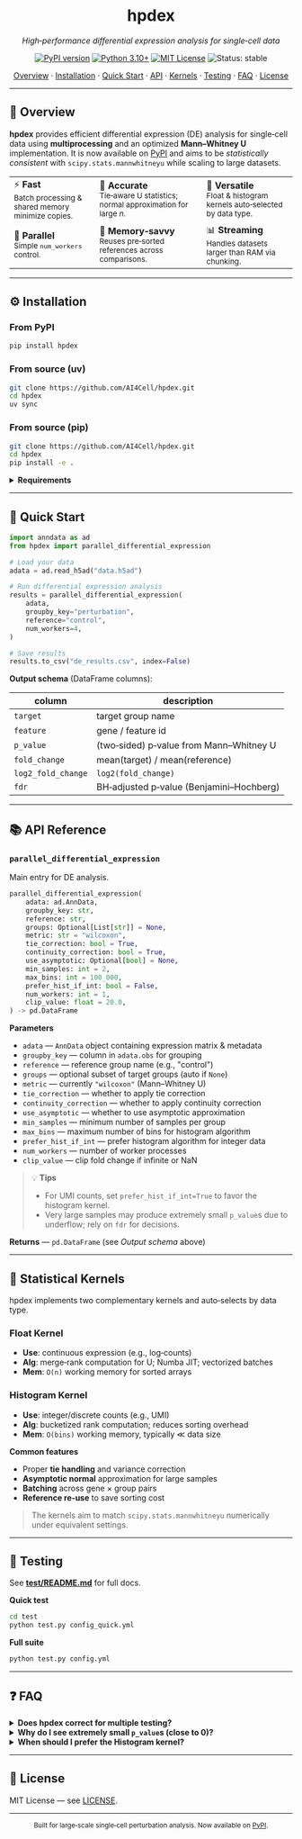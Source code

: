 <div align="center">

<h1>hpdex</h1>

<p><em>High‑performance differential expression analysis for single‑cell data</em></p>

<p>
  <a href="https://pypi.org/project/hpdex/"><img src="https://img.shields.io/pypi/v/hpdex.svg?color=blue" alt="PyPI version" /></a>
  <a href="https://www.python.org/downloads/"><img src="https://img.shields.io/badge/python-3.10%2B-blue.svg" alt="Python 3.10+" /></a>
  <a href="LICENSE"><img src="https://img.shields.io/badge/license-MIT-green.svg" alt="MIT License" /></a>
  <img src="https://img.shields.io/badge/status-stable-brightgreen" alt="Status: stable" />
</p>

<p>
  <a href="#-overview">Overview</a> ·
  <a href="#-installation">Installation</a> ·
  <a href="#-quick-start">Quick Start</a> ·
  <a href="#-api-reference">API</a> ·
  <a href="#-statistical-kernels">Kernels</a> ·
  <a href="#-testing">Testing</a> ·
  <a href="#-faq">FAQ</a> ·
  <a href="#-license">License</a>
</p>

</div>

---

## 🔎 Overview

**hpdex** provides efficient differential expression (DE) analysis for single‑cell data using **multiprocessing** and an optimized **Mann–Whitney U** implementation. It is now available on [PyPI](https://pypi.org/project/hpdex/) and aims to be *statistically consistent* with `scipy.stats.mannwhitneyu` while scaling to large datasets.

<table>
  <tr>
    <td>⚡️ <strong>Fast</strong><br/><small>Batch processing & shared memory minimize copies.</small></td>
    <td>🧠 <strong>Accurate</strong><br/><small>Tie‑aware U statistics; normal approximation for large <i>n</i>.</small></td>
    <td>🧰 <strong>Versatile</strong><br/><small>Float & histogram kernels auto‑selected by data type.</small></td>
  </tr>
  <tr>
    <td>🧵 <strong>Parallel</strong><br/><small>Simple <code>num_workers</code> control.</small></td>
    <td>💾 <strong>Memory‑savvy</strong><br/><small>Reuses pre‑sorted references across comparisons.</small></td>
    <td>📊 <strong>Streaming</strong><br/><small>Handles datasets larger than RAM via chunking.</small></td>
  </tr>
</table>

---

## ⚙️ Installation

### From PyPI

```bash
pip install hpdex
```

### From source (uv)

```bash
git clone https://github.com/AI4Cell/hpdex.git
cd hpdex
uv sync
```

### From source (pip)

```bash
git clone https://github.com/AI4Cell/hpdex.git
cd hpdex
pip install -e .
```

<details>
<summary><strong>Requirements</strong></summary>

* Python ≥ 3.10
* <code>numpy</code>, <code>scipy</code>, <code>numba</code>, <code>pandas</code>, <code>anndata</code>, <code>tqdm</code>

</details>

---

## 🚀 Quick Start

```python
import anndata as ad
from hpdex import parallel_differential_expression

# Load your data
adata = ad.read_h5ad("data.h5ad")

# Run differential expression analysis
results = parallel_differential_expression(
    adata,
    groupby_key="perturbation",
    reference="control",
    num_workers=4,
)

# Save results
results.to_csv("de_results.csv", index=False)
```

**Output schema** (DataFrame columns):

| column             | description                              |
| ------------------ | ---------------------------------------- |
| `target`           | target group name                        |
| `feature`          | gene / feature id                        |
| `p_value`          | (two‑sided) p‑value from Mann–Whitney U  |
| `fold_change`      | mean(target) / mean(reference)           |
| `log2_fold_change` | `log2(fold_change)`                      |
| `fdr`              | BH‑adjusted p‑value (Benjamini–Hochberg) |

---

## 📚 API Reference

### `parallel_differential_expression`

Main entry for DE analysis.

```python
parallel_differential_expression(
    adata: ad.AnnData,
    groupby_key: str,
    reference: str,
    groups: Optional[List[str]] = None,
    metric: str = "wilcoxon",
    tie_correction: bool = True,
    continuity_correction: bool = True,
    use_asymptotic: Optional[bool] = None,
    min_samples: int = 2,
    max_bins: int = 100_000,
    prefer_hist_if_int: bool = False,
    num_workers: int = 1,
    clip_value: float = 20.0,
) -> pd.DataFrame
```

**Parameters**

* `adata` — `AnnData` object containing expression matrix & metadata
* `groupby_key` — column in `adata.obs` for grouping
* `reference` — reference group name (e.g., "control")
* `groups` — optional subset of target groups (auto if `None`)
* `metric` — currently `"wilcoxon"` (Mann–Whitney U)
* `tie_correction` — whether to apply tie correction
* `continuity_correction` — whether to apply continuity correction
* `use_asymptotic` — whether to use asymptotic approximation
* `min_samples` — minimum number of samples per group
* `max_bins` — maximum number of bins for histogram algorithm
* `prefer_hist_if_int` — prefer histogram algorithm for integer data
* `num_workers` — number of worker processes
* `clip_value` — clip fold change if infinite or NaN

> 💡 **Tips**
>
> * For UMI counts, set `prefer_hist_if_int=True` to favor the histogram kernel.
> * Very large samples may produce extremely small `p_value`s due to underflow; rely on `fdr` for decisions.

**Returns** — `pd.DataFrame` (see *Output schema* above)

---

## 🧪 Statistical Kernels

hpdex implements two complementary kernels and auto‑selects by data type.

### Float Kernel

* **Use**: continuous expression (e.g., log‑counts)
* **Alg**: merge‑rank computation for U; Numba JIT; vectorized batches
* **Mem**: `O(n)` working memory for sorted arrays

### Histogram Kernel

* **Use**: integer/discrete counts (e.g., UMI)
* **Alg**: bucketized rank computation; reduces sorting overhead
* **Mem**: `O(bins)` working memory, typically ≪ data size

**Common features**

* Proper **tie handling** and variance correction
* **Asymptotic normal** approximation for large samples
* **Batching** across gene × group pairs
* **Reference re‑use** to save sorting cost

> The kernels aim to match `scipy.stats.mannwhitneyu` numerically under equivalent settings.

---

## 🧷 Testing

See **[test/README.md](test/README.md)** for full docs.

**Quick test**

```bash
cd test
python test.py config_quick.yml
```

**Full suite**

```bash
python test.py config.yml
```

---

## ❓ FAQ

<details>
<summary><strong>Does hpdex correct for multiple testing?</strong></summary>
Yes. The returned <code>fdr</code> column applies Benjamini–Hochberg (BH) adjustment to the raw <code>p_value</code>s.
</details>

<details>
<summary><strong>Why do I see extremely small <code>p_value</code>s (close to 0)?</strong></summary>
For very large samples and strong effects, underflow can make values effectively <code>0.0</code> in float precision. This is expected; rely on <code>fdr</code> for decision making.
</details>

<details>
<summary><strong>When should I prefer the Histogram kernel?</strong></summary>
When the data are integer UMI counts with limited range. It avoids full sorting per target and is usually faster and more memory‑efficient.
</details>

---

## 📄 License

MIT License — see [LICENSE](LICENSE).

---

<div align="center">
  <sub>Built for large‑scale single‑cell perturbation analysis. Now available on <a href="https://pypi.org/project/hpdex/">PyPI</a>.</sub>
</div>
